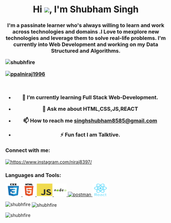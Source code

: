 
<h1 align="center">Hi <img src="https://raw.githubusercontent.com/MartinHeinz/MartinHeinz/master/wave.gif" width="50px">, I'm Shubham Singh</h1>
<h3 align="center">I'm a passinate learner who's always willing to learn and work across technologies and domains .I Love to mexplore new
  technologies and leverage them to solve real-life problems. I'm currently into Web Development and working on my Data Structured and Algorithms.

<p align="left"> <img src="https://komarev.com/ghpvc/?username=shubhfire&label=Profile%20views&color=0e75b6&style=flat" alt="shubhfire" /> </p>

<p align="left"> <a href="https://github.com/ryo-ma/github-profile-trophy"><img src="https://github-profile-trophy.vercel.app/?username=ppalniraj1996" alt="ppalniraj1996" /></a> </p>

<p align="left"> <a href="https://twitter.com/" target="blank"><img src="https://img.shields.io/twitter/follow/?logo=twitter&style=for-the-badge" alt="" /></a> </p>

- 🌱 I’m currently learning **Full Stack Web-Development.**

- 💬 Ask me about **HTML,CSS,JS,REACT**

- 📫 How to reach me **singhshubham8585@gmail.com**

- ⚡ Fun fact **I am Talktive.**

<h3 align="left">Connect with me:</h3>
<p align="left">
<a href="https://instagram.com/https://www.instagram.com/niraj8397/" target="blank"><img align="center" src="https://raw.githubusercontent.com/rahuldkjain/github-profile-readme-generator/master/src/images/icons/Social/instagram.svg" alt="https://www.instagram.com/niraj8397/" height="30" width="40" /></a>
</p>

<h3 align="left">Languages and Tools:</h3>
<p align="left"> <a href="https://www.w3schools.com/css/" target="_blank" rel="noreferrer"> <img src="https://raw.githubusercontent.com/devicons/devicon/master/icons/css3/css3-original-wordmark.svg" alt="css3" width="50" height="40"/> </a> <a href="https://www.w3.org/html/" target="_blank" rel="noreferrer"> <img src="https://raw.githubusercontent.com/devicons/devicon/master/icons/html5/html5-original-wordmark.svg" alt="html5" width="40" height="40"/> </a> <a href="https://developer.mozilla.org/en-US/docs/Web/JavaScript" target="_blank" rel="noreferrer"> <img src="https://raw.githubusercontent.com/devicons/devicon/master/icons/javascript/javascript-original.svg" alt="javascript" width="50" height="40"/> </a> <a href="https://nodejs.org" target="_blank" rel="noreferrer"> <img src="https://raw.githubusercontent.com/devicons/devicon/master/icons/nodejs/nodejs-original-wordmark.svg" alt="nodejs" width="40" height="40"/> </a> <a href="https://postman.com" target="_blank" rel="noreferrer"> <img src="https://www.vectorlogo.zone/logos/getpostman/getpostman-icon.svg" alt="postman" width="50" height="40"/> </a> <a href="https://reactjs.org/" target="_blank" rel="noreferrer"> <img src="https://raw.githubusercontent.com/devicons/devicon/master/icons/react/react-original-wordmark.svg" alt="react" width="50" height="40"/> </a> </p>

<p><img align="left" src="https://github-readme-stats.vercel.app/api/top-langs?username=shubhfire&show_icons=true&locale=en&layout=compact" alt="shubhfire" /></p>

<p>&nbsp;<img align="center" src="https://github-readme-stats.vercel.app/api?username=shubhfire&show_icons=true&locale=en" alt="shubhfire" /></p>

<p><img align="center" src="https://github-readme-streak-stats.herokuapp.com/?user=shubhfire&" alt="shubhfire" /></p>
